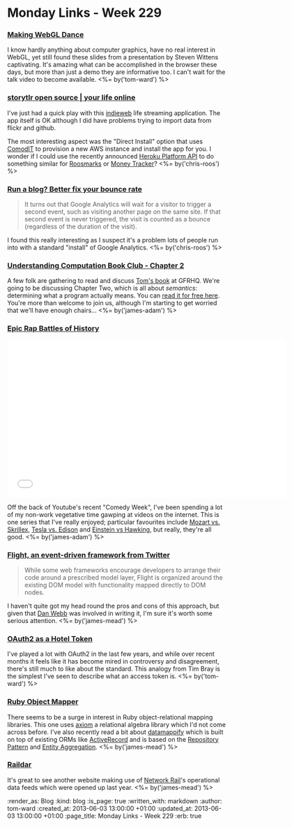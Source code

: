 Monday Links - Week 229
============

### [Making WebGL Dance](http://acko.net/files/fullfrontal/fullfrontal/webglmath/online.html)

I know hardly anything about computer graphics, have no real interest in WebGL, yet still found these slides from a presentation by Steven Wittens captivating.  It's amazing what can be accomplished in the browser these days, but more than just a demo they are informative too.  I can't wait for the talk video to become available. <%= by('tom-ward') %>

### [storytlr open source | your life online](http://storytlr.org/)

I've just had a quick play with this [indieweb](http://indiewebcamp.com/) life streaming application. The app itself is OK although I did have problems trying to import data from flickr and github.

The most interesting aspect was the "Direct Install" option that uses [ComodIT](http://www.comodit.com/) to provision a new AWS instance and install the app for you. I wonder if I could use the recently announced [Heroku Platform API](https://blog.heroku.com/archives/2013/5/30/heroku-platform-api-beta) to do something similar for [Roosmarks](https://github.com/chrisroos/roosmarks) or [Money Tracker](https://github.com/chrisroos/money-tracker)? <%= by('chris-roos') %>


### [Run a blog? Better fix your bounce rate](http://drawingablank.me/blog/fix-your-bounce-rate.html)

> It turns out that Google Analytics will wait for a visitor to trigger a second event, such as visiting another page on the same site. If that second event is never triggered, the visit is counted as a bounce (regardless of the duration of the visit).

I found this really interesting as I suspect it's a problem lots of people run into with a standard "install" of Google Analytics. <%= by('chris-roos') %>


### [Understanding Computation Book Club - Chapter 2](http://lanyrd.com/2013/compbookclub/)

A few folk are gathering to read and discuss [Tom's book](http://codon.com/computation-book) at GFRHQ. We're going to be discussing Chapter Two, which is all about _semantics_: determining what a program actually means. You can [read it for free here](http://computationbook.com/sample). You're more than welcome to join us, although I'm starting to get worried that we'll have enough chairs... <%= by('james-adam') %>


### [Epic Rap Battles of History](http://www.youtube.com/user/ERB)

<iframe width="640" height="360" src="//www.youtube.com/embed/YtO-6Xg3g2M?list=PLQ-7WiWmOuK-55mfcd_tdcvy-57VMCkOW" frameborder="0" allowfullscreen></iframe>

Off the back of Youtube's recent "Comedy Week", I've been spending a lot of my non-work vegetative time gawping at videos on the internet. This is one series that I've really enjoyed; particular favourites include [Mozart vs. Skrillex](http://www.youtube.com/watch?v=_6Au0xCg3PI), [Tesla vs. Edison](http://www.youtube.com/watch?v=gJ1Mz7kGVf0) and [Einstein vs Hawking](http://www.youtube.com/watch?v=zn7-fVtT16k), but really, they're all good. <%= by('james-adam') %>


### [Flight, an event-driven framework from Twitter](http://twitter.github.io/flight/)

> While some web frameworks encourage developers to arrange their code around a prescribed model layer, Flight is organized around the existing DOM model with functionality mapped directly to DOM nodes.

I haven't quite got my head round the pros and cons of this approach, but given that [Dan Webb](https://twitter.com/danwrong) was involved in writing it, I'm sure it's worth some serious attention. <%= by('james-mead') %>


### [OAuth2 as a Hotel Token](https://www.tbray.org/ongoing/When/201x/2013/05/24/Access-Token-Hotel-Key)

I've played a lot with OAuth2 in the last few years, and while over recent months it feels like it has become mired in controversy and disagreement, there's still much to like about the standard.  This analogy from Tim Bray is the simplest I've seen to describe what an access token is.  <%= by('tom-ward') %>

### [Ruby Object Mapper](https://github.com/rom-rb/rom)

There seems to be a surge in interest in Ruby object-relational mapping libraries. This one uses [axiom](https://github.com/dkubb/axiom) a relational algebra library which I'd not come across before. I've also recently read a bit about [datamappify](https://github.com/fredwu/datamappify) which is built on top of existing ORMs like [ActiveRecord](http://rubydoc.info/gems/activerecord) and is based on the [Repository Pattern](http://martinfowler.com/eaaCatalog/repository.html) and [Entity Aggregation](http://msdn.microsoft.com/en-au/library/ff649505.aspx). <%= by('james-mead') %>


### [Raildar](http://raildar.co.uk/)

It's great to see another website making use of [Network Rail](http://www.networkrail.co.uk/)'s operational data feeds which were opened up last year. <%= by('james-mead') %>


:render_as: Blog
:kind: blog
:is_page: true
:written_with: markdown
:author: tom-ward
:created_at: 2013-06-03 13:00:00 +01:00
:updated_at: 2013-06-03 13:00:00 +01:00
:page_title: Monday Links - Week 229
:erb: true
